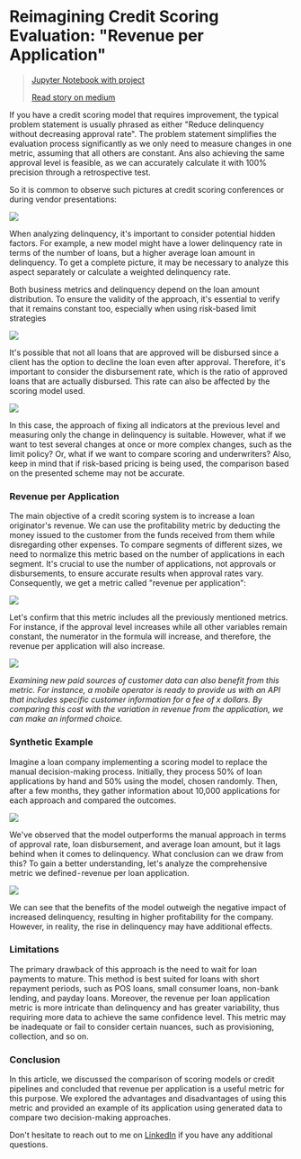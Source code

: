 # Reimagining Credit Scoring Evaluation: "Revenue per Application"
> [Jupyter Notebook with project](https://github.com/egorborisov/revenue_per_application/blob/main/revenue_per_application.ipynb) 
> 
> [Read story on medium](https://medium.com/)

If you have a credit scoring model that requires improvement, the typical problem statement is usually phrased as either "Reduce delinquency without decreasing approval rate". The problem statement simplifies the evaluation process significantly as we only need to measure changes in one metric, assuming that all others are constant. Ans also achieving the same approval level is feasible, as we can accurately calculate it with 100% precision through a retrospective test. 

So it is common to observe such pictures at credit scoring conferences or during vendor presentations:

<img src="https://cdn-images-1.medium.com/max/1600/1*Lk6NlNIlmxysK4EncXCPig.png"/>

When analyzing delinquency, it's important to consider potential hidden factors. For example, a new model might have a lower delinquency rate in terms of the number of loans, but a higher average loan amount in delinquency. To get a complete picture, it may be necessary to analyze this aspect separately or calculate a weighted delinquency rate. 

Both business metrics and delinquency depend on the loan amount distribution. To ensure the validity of the approach, it's essential to verify that it remains constant too, especially when using risk-based limit strategies

<img src="https://cdn-images-1.medium.com/max/1600/1*gSrfoqyhr0fV8XuLJzgXPg.png"/>

It's possible that not all loans that are approved will be disbursed since a client has the option to decline the loan even after approval. Therefore, it's important to consider the disbursement rate, which is the ratio of approved loans that are actually disbursed. This rate can also be affected by the scoring model used.

<img src="https://cdn-images-1.medium.com/max/1600/1*Zrb9B0SYPd9Xu22PKCZTYQ.png"/>

In this case, the approach of fixing all indicators at the previous level and measuring only the change in delinquency is suitable. However, what if we want to test several changes at once or more complex changes, such as the limit policy? Or, what if we want to compare scoring and underwriters? Also, keep in mind that if risk-based pricing is being used, the comparison based on the presented scheme may not be accurate.

### Revenue per Application

The main objective of a credit scoring system is to increase a loan originator's revenue. We can use the profitability metric by deducting the money issued to the customer from the funds received from them while disregarding other expenses. To compare segments of different sizes, we need to normalize this metric based on the number of applications in each segment. It's crucial to use the number of applications, not approvals or disbursements, to ensure accurate results when approval rates vary. Consequently, we get a metric called "revenue per application":

<img src="https://cdn-images-1.medium.com/max/1600/1*Z6sZy8OPKZaxJt5ZaRnUQQ.png"/>

Let's confirm that this metric includes all the previously mentioned metrics. For instance, if the approval level increases while all other variables remain constant, the numerator in the formula will increase, and therefore, the revenue per application will also increase.

<img src="https://cdn-images-1.medium.com/max/1600/1*Qi-PnBAF6LeOUlASI1ci5A.png"/>

_Examining new paid sources of customer data can also benefit from this metric. For instance, a mobile operator is ready to provide us with an API that includes specific customer information for a fee of x dollars. By comparing this cost with the variation in revenue from the application, we can make an informed choice._

### Synthetic Example

Imagine a loan company implementing a scoring model to replace the manual decision-making process. Initially, they process 50% of loan applications by hand and 50% using the model, chosen randomly. Then, after a few months, they gather information about 10,000 applications for each approach and compared the outcomes.

<img src="https://cdn-images-1.medium.com/max/1600/1*rBvGITO5CJJbtX2W3-TbIA.png"/>

We've observed that the model outperforms the manual approach in terms of approval rate, loan disbursement, and average loan amount, but it lags behind when it comes to delinquency. What conclusion can we draw from this? To gain a better understanding, let's analyze the comprehensive metric we defined - revenue per loan application.

<img src="https://cdn-images-1.medium.com/max/1600/1*Y7nIGRKe86K8FBHnIN86lA.png"/>

We can see that the benefits of the model outweigh the negative impact of increased delinquency, resulting in higher profitability for the company. However, in reality, the rise in delinquency may have additional effects.

### Limitations

The primary drawback of this approach is the need to wait for loan payments to mature. This method is best suited for loans with short repayment periods, such as POS loans, small consumer loans, non-bank lending, and payday loans. Moreover, the revenue per loan application metric is more intricate than delinquency and has greater variability, thus requiring more data to achieve the same confidence level. This metric may be inadequate or fail to consider certain nuances, such as provisioning, collection, and so on.

### Conclusion

In this article, we discussed the comparison of scoring models or credit pipelines and concluded that revenue per application is a useful metric for this purpose. We explored the advantages and disadvantages of using this metric and provided an example of its application using generated data to compare two decision-making approaches.

Don't hesitate to reach out to me on [LinkedIn](https://www.linkedin.com/in/egor-borisov-76196132/) if you have any additional questions.
